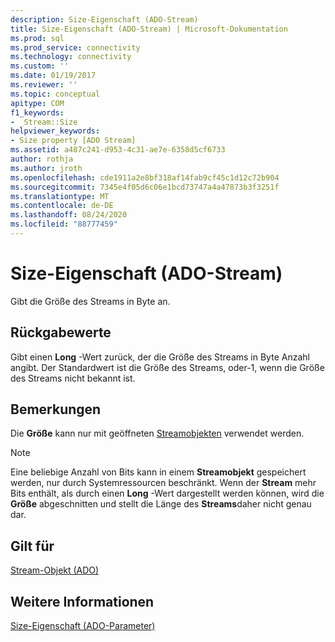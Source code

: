 ```yaml
---
description: Size-Eigenschaft (ADO-Stream)
title: Size-Eigenschaft (ADO-Stream) | Microsoft-Dokumentation
ms.prod: sql
ms.prod_service: connectivity
ms.technology: connectivity
ms.custom: ''
ms.date: 01/19/2017
ms.reviewer: ''
ms.topic: conceptual
apitype: COM
f1_keywords:
- _Stream::Size
helpviewer_keywords:
- Size property [ADO Stream]
ms.assetid: a487c241-d953-4c31-ae7e-6358d5cf6733
author: rothja
ms.author: jroth
ms.openlocfilehash: cde1911a2e8bf318af14fab9cf45c1d12c72b904
ms.sourcegitcommit: 7345e4f05d6c06e1bcd73747a4a47873b3f3251f
ms.translationtype: MT
ms.contentlocale: de-DE
ms.lasthandoff: 08/24/2020
ms.locfileid: "88777459"
---
```

# <a name="size-property-ado-stream"></a>Size-Eigenschaft (ADO-Stream)
Gibt die Größe des Streams in Byte an.  
  
## <a name="return-values"></a>Rückgabewerte  
 Gibt einen **Long** -Wert zurück, der die Größe des Streams in Byte Anzahl angibt. Der Standardwert ist die Größe des Streams, oder-1, wenn die Größe des Streams nicht bekannt ist.  
  
## <a name="remarks"></a>Bemerkungen  
 Die **Größe** kann nur mit geöffneten [Streamobjekten](./stream-object-ado.md) verwendet werden.  
  
> [!NOTE]
>  Eine beliebige Anzahl von Bits kann in einem **Streamobjekt** gespeichert werden, nur durch Systemressourcen beschränkt. Wenn der **Stream** mehr Bits enthält, als durch einen **Long** -Wert dargestellt werden können, wird die **Größe** abgeschnitten und stellt die Länge des **Streams**daher nicht genau dar.  
  
## <a name="applies-to"></a>Gilt für  
 [Stream-Objekt (ADO)](./stream-object-ado.md)  
  
## <a name="see-also"></a>Weitere Informationen  
 [Size-Eigenschaft (ADO-Parameter)](./size-property-ado-parameter.md)